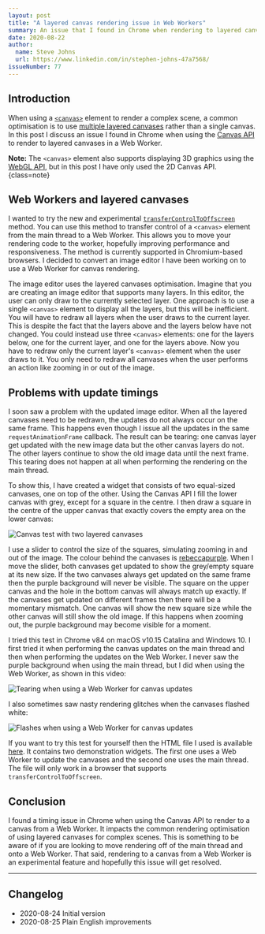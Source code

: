 ```yaml
---
layout: post
title: "A layered canvas rendering issue in Web Workers"
summary: An issue that I found in Chrome when rendering to layered canvases from Web Workers.
date: 2020-08-22
author:
  name: Steve Johns
  url: https://www.linkedin.com/in/stephen-johns-47a7568/
issueNumber: 77
---
```


## Introduction

When using a [`<canvas>`](https://developer.mozilla.org/en-US/docs/Web/HTML/Element/canvas) element to render a complex scene, a common optimisation is to use [multiple layered canvases](https://developer.mozilla.org/en-US/docs/Web/API/Canvas_API/Tutorial/Optimizing_canvas) rather than a single canvas. In this post I discuss an issue I found in Chrome when using the [Canvas API](https://developer.mozilla.org/en-US/docs/Web/API/Canvas_API) to render to layered canvases in a Web Worker.

**Note:** The `<canvas>` element also supports displaying 3D graphics using the [WebGL API](https://developer.mozilla.org/en-US/docs/Web/API/WebGL_API), but in this post I have only used the 2D Canvas API.{class=note}

## Web Workers and layered canvases

I wanted to try the new and experimental [`transferControlToOffscreen`](https://developer.mozilla.org/en-US/docs/Web/API/HTMLCanvasElement/transferControlToOffscreen) method. You can use this method to transfer control of a `<canvas>` element from the main thread to a Web Worker. This allows you to move your rendering code to the worker, hopefully improving performance and responsiveness. The method is currently supported in Chromium-based browsers. I decided to convert an image editor I have been working on to use a Web Worker for canvas rendering.

The image editor uses the layered canvases optimisation. Imagine that you are creating an image editor that supports many layers. In this editor, the user can only draw to the currently selected layer. One approach is to use a single `<canvas>` element to display all the layers, but this will be inefficient. You will have to redraw all layers when the user draws to the current layer. This is despite the fact that the layers above and the layers below have not changed. You could instead use three `<canvas>` elements: one for the layers below, one for the current layer, and one for the layers above. Now you have to redraw only the current layer's `<canvas>` element when the user draws to it. You only need to redraw all canvases when the user performs an action like zooming in or out of the image.

## Problems with update timings

I soon saw a problem with the updated image editor. When all the layered canvases need to be redrawn, the updates do not always occur on the same frame. This happens even though I issue all the updates in the same `requestAnimationFrame` callback. The result can be tearing: one canvas layer get updated with the new image data but the other canvas layers do not. The other layers continue to show the old image data until the next frame. This tearing does not happen at all when performing the rendering on the main thread.

To show this, I have created a widget that consists of two equal-sized canvases, one on top of the other. Using the Canvas API I fill the lower canvas with grey, except for a square in the centre. I then draw a square in the centre of the upper canvas that exactly covers the empty area on the lower canvas:

![](/images/2020-08-22-layered-canvas-rendering-issues-in-web-workers/canvas-rendering-test-image-2x.png "Canvas test with two layered canvases")

I use a slider to control the size of the squares, simulating zooming in and out of the image. The colour behind the canvases is [rebeccapurple](https://medium.com/@valgaze/the-hidden-purple-memorial-in-your-web-browser-7d84813bb416). When I move the slider, both canvases get updated to show the grey/empty square at its new size. If the two canvases always get updated on the same frame then the purple background will never be visible. The square on the upper canvas and the hole in the bottom canvas will always match up exactly. If the canvases get updated on different frames then there will be a momentary mismatch. One canvas will show the new square size while the other canvas will still show the old image. If this happens when zooming out, the purple background may become visible for a moment.

I tried this test in Chrome v84 on macOS v10.15 Catalina and Windows 10. I first tried it when performing the canvas updates on the main thread and then when performing the updates on the Web Worker. I never saw the purple background when using the main thread, but I did when using the Web Worker, as shown in this video:

![](/images/2020-08-22-layered-canvas-rendering-issues-in-web-workers/tearing-1-2x.gif "Tearing when using a Web Worker for canvas updates")

I also sometimes saw nasty rendering glitches when the canvases flashed white:

![](/images/2020-08-22-layered-canvas-rendering-issues-in-web-workers/tearing-2-2x.gif "Flashes when using a Web Worker for canvas updates")

If you want to try this test for yourself then the HTML file I used is available <a href="/iframes/canvas-tearing.html" data-turbolinks="false">here</a>. It contains two demonstration widgets. The first one uses a Web Worker to update the canvases and the second one uses the main thread. The file will only work in a browser that supports `transferControlToOffscreen`.

## Conclusion

I found a timing issue in Chrome when using the Canvas API to render to a canvas from a Web Worker. It impacts the common rendering optimisation of using layered canvases for complex scenes. This is something to be aware of if you are looking to move rendering off of the main thread and onto a Web Worker. That said, rendering to a canvas from a Web Worker is an experimental feature and hopefully this issue will get resolved.

---

## Changelog

- 2020-08-24 Initial version
- 2020-08-25 Plain English improvements
